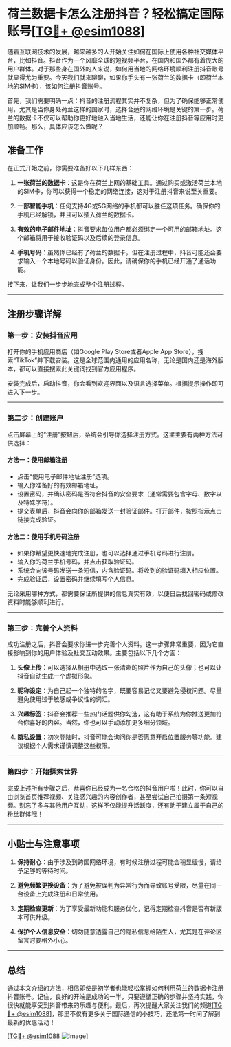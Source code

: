 # 荷兰数据卡怎么注册抖音？轻松搞定国际账号[[TG💪+ @esim1088](https://t.me/s/esim1088)]

随着互联网技术的发展，越来越多的人开始关注如何在国际上使用各种社交媒体平台，比如抖音。抖音作为一个风靡全球的短视频平台，在国内和国外都有着庞大的用户群体。对于那些身在国外的人来说，如何用当地的网络环境顺利注册抖音账号就显得尤为重要。今天我们就来聊聊，如果你手头有一张荷兰的数据卡（即荷兰本地的SIM卡），该如何注册抖音账号。

首先，我们需要明确一点：抖音的注册流程其实并不复杂，但为了确保能够正常使用，尤其是当你身处荷兰这样的国家时，选择合适的网络环境是关键的第一步。荷兰的数据卡不仅可以帮助你更好地融入当地生活，还能让你在注册抖音等应用时更加顺畅。那么，具体应该怎么做呢？

## 准备工作

在正式开始之前，你需要准备好以下几样东西：

1. **一张荷兰的数据卡**：这是你在荷兰上网的基础工具。通过购买或激活荷兰本地的SIM卡，你可以获得一个稳定的网络连接，这对于注册抖音来说至关重要。
   
2. **一部智能手机**：任何支持4G或5G网络的手机都可以胜任这项任务。确保你的手机已经解锁，并且可以插入荷兰的数据卡。

3. **有效的电子邮件地址**：抖音要求每位用户都必须绑定一个可用的邮箱地址。这个邮箱将用于接收验证码以及后续的登录信息。

4. **手机号码**：虽然你已经有了荷兰的数据卡，但在注册过程中，抖音可能还会要求输入一个本地号码以验证身份。因此，请确保你的手机已经开通了通话功能。

接下来，让我们一步步地完成整个注册过程。

---

## 注册步骤详解

### 第一步：安装抖音应用

打开你的手机应用商店（如Google Play Store或者Apple App Store），搜索“TikTok”并下载安装。这是全球范围内通用的应用名称，无论是国内还是海外版本，都可以直接搜索此关键词找到官方应用程序。

安装完成后，启动抖音，你会看到欢迎界面以及语言选择菜单。根据提示操作即可进入下一步。

---

### 第二步：创建账户

点击屏幕上的“注册”按钮后，系统会引导你选择注册方式。这里主要有两种方法可供选择：

#### 方法一：使用邮箱注册
- 点击“使用电子邮件地址注册”选项。
- 输入你准备好的有效邮箱地址。
- 设置密码，并确认密码是否符合抖音的安全要求（通常需要包含字母、数字以及特殊字符）。
- 提交表单后，抖音会向你的邮箱发送一封验证邮件。打开邮件，按照指示点击链接完成验证。

#### 方法二：使用手机号码注册
- 如果你希望更快速地完成注册，也可以选择通过手机号码进行注册。
- 输入你的荷兰手机号码，并点击获取验证码。
- 系统会向该号码发送一条短信，内含验证码。将收到的验证码填入相应位置。
- 完成验证后，设置密码并继续填写个人信息。

无论采用哪种方式，都需要保证所提供的信息真实有效，以便日后找回密码或修改资料时能够顺利进行。

---

### 第三步：完善个人资料

成功注册之后，抖音会要求你进一步完善个人资料。这一步骤非常重要，因为它直接影响到你的用户体验及社交互动效果。主要包括以下几个方面：

1. **头像上传**：可以选择从相册中选取一张清晰的照片作为自己的头像；也可以让抖音自动生成一个虚拟形象。
   
2. **昵称设定**：为自己起一个独特的名字，既要容易记忆又要避免侵权问题。尽量避免使用过于敏感或争议性的词汇。

3. **兴趣标签**：抖音会推荐一些热门话题供你勾选，这有助于系统为你推送更加符合你喜好的内容。当然，你也可以手动添加更多细分领域。

4. **隐私设置**：初次登陆时，抖音可能会询问你是否愿意开启位置服务等功能。建议根据个人需求谨慎调整这些权限。

---

### 第四步：开始探索世界

完成上述所有步骤之后，恭喜你已经成为一名合格的抖音用户啦！此时，你可以自由浏览首页推荐视频、关注感兴趣的内容创作者，甚至尝试自己拍摄第一条短视频。别忘了多与其他用户互动，这样不仅能提升活跃度，还有助于建立属于自己的粉丝群体哦！

---

## 小贴士与注意事项

1. **保持耐心**：由于涉及到跨国网络环境，有时候注册过程可能会稍显缓慢，请给予足够的等待时间。
   
2. **避免频繁更换设备**：为了避免被误判为异常行为而导致账号受限，尽量在同一台设备上完成注册和日常使用。

3. **定期检查更新**：为了享受最新功能和服务优化，记得定期检查抖音是否有新版本可供升级。

4. **保护个人信息安全**：切勿随意透露自己的隐私信息给陌生人，尤其是在评论区留言时要格外小心。

---

## 总结

通过本文介绍的方法，相信即使是初学者也能轻松掌握如何利用荷兰的数据卡注册抖音账号。记住，良好的开端是成功的一半，只要遵循正确的步骤并坚持实践，你很快就能享受到抖音带来的乐趣与便利。最后，再次提醒大家关注我们的频道[[TG💪+ @esim1088](https://t.me/s/esim1088)]，那里不仅有更多关于国际通信的小技巧，还能第一时间了解到最新的优惠活动！

[[TG💪+ @esim1088](https://t.me/s/esim1088) ![Image](https://i.postimg.cc/4NQfJmqS/Snipaste-2025-05-13-00-14-12.png)]